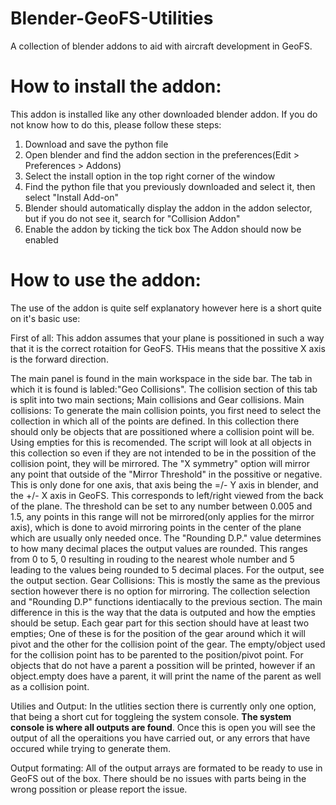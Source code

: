 # Blender-GeoFS-Utilities
A collection of blender addons to aid with aircraft development in GeoFS.

# How to install the addon:
This addon is installed like any other downloaded blender addon. If you do not know how to do this, please follow these steps:
1) Download and save the python file
2) Open blender and find the addon section in the preferences(Edit > Preferences > Addons)
3) Select the install option in the top right corner of the window
4) Find the python file that you previously downloaded and select it, then select "Install Add-on"
5) Blender should automatically display the addon in the addon selector, but if you do not see it, search for "Collision Addon"
6) Enable the addon by ticking the tick box
The Addon should now be enabled

# How to use the addon:
The use of the addon is quite self explanatory however here is a short quite on it's basic use:

First of all: This addon assumes that your plane is possitioned in such a way that it is the correct rotaition for GeoFS. THis means that the possitive X axis is the forward direction.

The main panel is found in the main workspace in the side bar. The tab in which it is found is labled:"Geo Collisions".
The collision section of this tab is split into two main sections; Main collisions and Gear collisions.
Main collisions:
  To generate the main collision points, you first need to select the collection in which all of the points are defined. In this collection there should only be objects that are possitioned where a collision point will be. Using empties for this is recomended. The script will look at all objects in this collection so even if they are not intended to be in the possition of the collision point, they will be mirrored.
  The "X symmetry" option will mirror any point that outside of the "Mirror Threshold" in the possitive or negative. This is only done for one axis, that axis being the =/- Y axis in blender, and the +/- X axis in GeoFS. This corresponds to left/right viewed from the back of the plane. The threshold can be set to any number between 0.005 and 1.5, any points in this range will not be mirrored(only applies for the mirror axis), which is done to avoid mirroring points in the center of the plane which are usually only needed once. 
  The "Rounding D.P." value determines to how many decimal places the output values are rounded. This ranges from 0 to 5, 0 resulting in rouding to the nearest whole number and 5 leading to the values being rounded to 5 decimal places. For the output, see the output section.
Gear Collisions:
  This is mostly the same as the previous section however there is no option for mirroring. The collection selection and "Rounding D.P" functions identiacally to the previous section. The main difference in this is the way that the data is outputed and how the empties should be setup. Each gear part for this section should have at least two empties; One of these is for the position of the gear around which it will pivot and the other for the collision point of the gear. The empty/object used for the collision point has to be parented to the position/pivot point. For objects that do not have a parent a possition will be printed, however if an object.empty does have a parent, it will print the name of the parent as well as a collision point.

Utilies and Output:
In the utlities section there is currently only one option, that being a short cut for toggleing the system console.
**The system console is where all outputs are found**.
Once this is open you will see the output of all the operaitions you have carried out, or any errors that have occured while trying to generate them.

Output formating:
All of the output arrays are formated to be ready to use in GeoFS out of the box. There should be no issues with parts being in the wrong possition or please report the issue.
